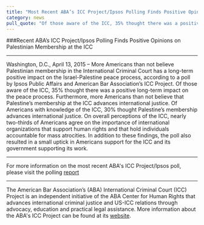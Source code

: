 ```yaml
---
title: "Most Recent ABA’s ICC Project/Ipsos Polling Finds Positive Opinions on Palestinian Membership at the ICC"
category: news
pull_quote: "Of those aware of the ICC, 35% thought there was a positive long-term impact on the peace process. Furthermore, more Americans than not believe that Palestine’s membership at the ICC advances international justice."
---
```


###Recent ABA’s ICC Project/Ipsos Polling Finds Positive Opinions on Palestinian Membership at the ICC

---

Washington, D.C., April 13, 2015 – More Americans than not believe Palestinian membership in the International Criminal Court has a long-term positive impact on the Israel-Palestine peace process, according to a poll by Ipsos Public Affairs and American Bar Association’s ICC Project.  Of those aware of the ICC, 35% thought there was a positive long-term impact on the peace process. Furthermore, more Americans than not believe that Palestine’s membership at the ICC advances international justice. Of Americans with knowledge of the ICC, 30% thought Palestine’s membership advances international justice. On overall perceptions of the ICC, nearly two-thirds of Americans agree on the importance of international organizations that support human rights and that hold individuals accountable for mass atrocities. In addition to these findings, the poll also resulted in a small uptick in Americans support for the ICC and its government supporting its work.

---

For more information on the most recent ABA's ICC Project/Ipsos poll, please visit the polling [report](http://bit.ly/1yk3r93)

---
The American Bar Association’s (ABA) International Criminal Court (ICC) Project is an independent initiative of the ABA Center for Human Rights that advances international criminal justice and US-ICC relations through advocacy, education and practical legal assistance. More information about the ABA's ICC Project can be found at its [website](http://www.aba-icc.org/). 
